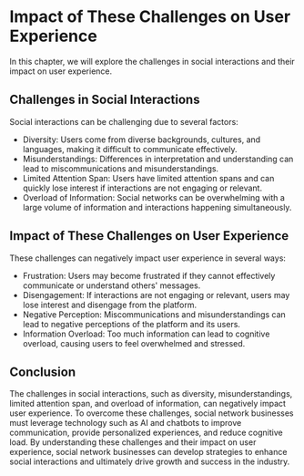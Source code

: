 Impact of These Challenges on User Experience
===========================================================================================

In this chapter, we will explore the challenges in social interactions and their impact on user experience.

Challenges in Social Interactions
---------------------------------

Social interactions can be challenging due to several factors:

* Diversity: Users come from diverse backgrounds, cultures, and languages, making it difficult to communicate effectively.
* Misunderstandings: Differences in interpretation and understanding can lead to miscommunications and misunderstandings.
* Limited Attention Span: Users have limited attention spans and can quickly lose interest if interactions are not engaging or relevant.
* Overload of Information: Social networks can be overwhelming with a large volume of information and interactions happening simultaneously.

Impact of These Challenges on User Experience
---------------------------------------------

These challenges can negatively impact user experience in several ways:

* Frustration: Users may become frustrated if they cannot effectively communicate or understand others' messages.
* Disengagement: If interactions are not engaging or relevant, users may lose interest and disengage from the platform.
* Negative Perception: Miscommunications and misunderstandings can lead to negative perceptions of the platform and its users.
* Information Overload: Too much information can lead to cognitive overload, causing users to feel overwhelmed and stressed.

Conclusion
----------

The challenges in social interactions, such as diversity, misunderstandings, limited attention span, and overload of information, can negatively impact user experience. To overcome these challenges, social network businesses must leverage technology such as AI and chatbots to improve communication, provide personalized experiences, and reduce cognitive load. By understanding these challenges and their impact on user experience, social network businesses can develop strategies to enhance social interactions and ultimately drive growth and success in the industry.
